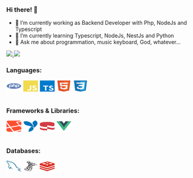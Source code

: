### Hi there!  👋

<!--
**eudesenv/eudesenv** is a ✨ _special_ ✨ repository because its `README.md` (this file) appears on your GitHub profile.

Here are some ideas to get you started:
-->

- 🔭 I’m currently working as Backend Developer with Php, NodeJs and Typescript
- 🌱 I’m currently learning Typescript, NodeJs, NestJs and Python
- 💬 Ask me about programmation, music keyboard, God, whatever...

<!-- in your header -->
<link rel="stylesheet" href="https://cdn.jsdelivr.net/gh/devicons/devicon@v2.12.0/devicon.min.css">

 <div>
  <a href="https://github.com/eudesenv">
  <img height="180em" src="https://github-readme-stats.vercel.app/api?username=eudesenv&show_icons=true&theme=onedark&include_all_commits=true&count_private=true"/>
  <img height="180em" src="https://github-readme-stats.vercel.app/api/top-langs/?username=eudesenv&layout=compact&langs_count=7&theme=onedark"/>
  </a>
</div>
  
### Languages: 
<div style="display: inline_block">
    <img align="center" alt="Eudes-Php" height="30" width="40" src="https://raw.githubusercontent.com/devicons/devicon/master/icons/php/php-plain.svg">
    <img align="center" alt="Eudes-Js" height="30" width="40" src="https://raw.githubusercontent.com/devicons/devicon/master/icons/javascript/javascript-plain.svg">
    <img align="center" alt="Eudes-Ts" height="30" width="40" src="https://raw.githubusercontent.com/devicons/devicon/master/icons/typescript/typescript-plain.svg">
    <img align="center" alt="Eudes-HTML" height="30" width="40" src="https://raw.githubusercontent.com/devicons/devicon/master/icons/html5/html5-original.svg">
    <img align="center" alt="Eudes-CSS" height="30" width="40" src="https://raw.githubusercontent.com/devicons/devicon/master/icons/css3/css3-original.svg">
</div>
<br>

 ### Frameworks & Libraries:
<div style="display: inline_block">
  <img align="center" alt="Eudes-Laravel" height="30" width="40" src="https://raw.githubusercontent.com/devicons/devicon/master/icons/laravel/laravel-plain.svg">
  <img align="center" alt="Eudes-Yii" height="30" width="40" src="https://raw.githubusercontent.com/devicons/devicon/master/icons/yii/yii-plain.svg">
  <img align="center" alt="Eudes-Cake" height="30" width="40" src="https://raw.githubusercontent.com/devicons/devicon/master/icons/cakephp/cakephp-plain.svg">
  <img align="center" alt="Eudes-Vue" height="30" width="40" src="https://raw.githubusercontent.com/devicons/devicon/master/icons/vuejs/vuejs-original.svg">
</div>
<br> 

### Databases:
<div style="display: inline_block">  
    <img align="center" alt="Eudes-MySql" height="30" width="40" src="https://raw.githubusercontent.com/devicons/devicon/master/icons/mysql/mysql-plain.svg">
    <img align="center" alt="Eudes-SqlServer" height="30" width="40" src="https://raw.githubusercontent.com/devicons/devicon/master/icons/microsoftsqlserver/microsoftsqlserver-plain.svg">
  <img align="center" alt="Eudes-Redis" height="30" width="40" src="https://raw.githubusercontent.com/devicons/devicon/master/icons/redis/redis-plain.svg">
</div>

